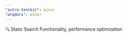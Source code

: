 ```yaml
---
"astro-toolkit": minor
"wtqdocs": minor
---
```


🔍 Static Search Functionality, performance optimization
